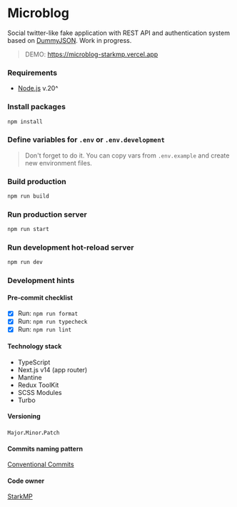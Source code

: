# Microblog

Social twitter-like fake application with REST API and authentication system based on [DummyJSON](https://dummyjson.com). Work in progress.

> DEMO: https://microblog-starkmp.vercel.app

### Requirements

- [Node.js](https://nodejs.org) v.20^

### Install packages

```sh
npm install
```

### Define variables for `.env` or `.env.development`

> Don't forget to do it. You can copy vars from `.env.example` and create new environment files.

### Build production

```sh
npm run build
```

### Run production server

```sh
npm run start
```

### Run development hot-reload server

```sh
npm run dev
```

### Development hints

#### Pre-commit checklist

- [x] Run: `npm run format`
- [x] Run: `npm run typecheck`
- [x] Run: `npm run lint`

#### Technology stack

- TypeScript
- Next.js v14 (app router)
- Mantine
- Redux ToolKit
- SCSS Modules
- Turbo

#### Versioning

`Major`**.**`Minor`**.**`Patch`

#### Commits naming pattern

[Conventional Commits](https://www.conventionalcommits.org/en/v1.0.0/)

#### Code owner

[StarkMP](https://github.com/StarkMP)
